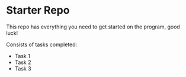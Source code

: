 # Starter Repo
This repo has everything you need to get started on the program, good luck!

Consists of tasks completed: 
- Task 1
- Task 2
- Task 3
